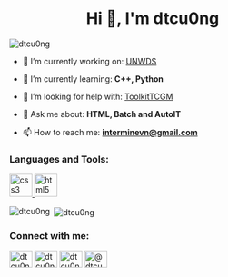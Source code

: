 <h1 align="center">Hi 👋, I'm dtcu0ng</h1>
<p align="left"> <img src="https://komarev.com/ghpvc/?username=dtcu0ng" alt="dtcu0ng" /> </p>

- 🔭 I’m currently working on: [UNWDS](https://github.com/UnnamedNetwork/UNWDS)

- 🌱 I’m currently learning: **C++, Python**

- 🤝 I’m looking for help with: [ToolkitTCGM](https://github.com/dtcu0ng/ToolkitTCGM)

- 💬 Ask me about: **HTML, Batch and AutoIT**

- 📫 How to reach me: **interminevn@gmail.com**

<h3 align="left">Languages and Tools:</h3>
<p align="left"> <a href="https://www.w3schools.com/css/" target="_blank"> <img src="https://devicons.github.io/devicon/devicon.git/icons/css3/css3-original-wordmark.svg" alt="css3" width="40" height="40"/> </a> <a href="https://www.w3.org/html/" target="_blank"> <img src="https://devicons.github.io/devicon/devicon.git/icons/html5/html5-original-wordmark.svg" alt="html5" width="40" height="40"/> </a> </p>

<p><img align="left" src="https://github-readme-stats.vercel.app/api/top-langs/?username=dtcu0ng&layout=compact" alt="dtcu0ng" /></p>

<p>&nbsp;<img align="center" src="https://github-readme-stats.vercel.app/api?username=dtcu0ng&show_icons=true" alt="dtcu0ng" /></p>

<p align="left">
<h3 align="left">Connect with me:</h3>
<a href="https://twitter.com/dtcu0ng" target="blank"><img align="center" src="https://cdn.jsdelivr.net/npm/simple-icons@3.0.1/icons/twitter.svg" alt="dtcu0ng" height="30" width="40" /></a>
<a href="https://fb.com/dtcu0ng" target="blank"><img align="center" src="https://cdn.jsdelivr.net/npm/simple-icons@3.0.1/icons/facebook.svg" alt="dtcu0ng" height="30" width="40" /></a>
<a href="https://instagram.com/dtcu0ng" target="blank"><img align="center" src="https://cdn.jsdelivr.net/npm/simple-icons@3.0.1/icons/instagram.svg" alt="dtcu0ng" height="30" width="40" /></a>
<a href="https://medium.com/@dtcu0ng" target="blank"><img align="center" src="https://cdn.jsdelivr.net/npm/simple-icons@3.0.1/icons/medium.svg" alt="@dtcu0ng" height="30" width="40" /></a>
</p>

